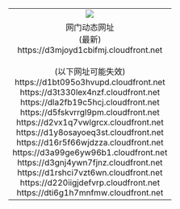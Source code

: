 ﻿<table>
  <tr></tr>
  <tr><td colspan=2 align=center><img src="https://d3mjoyd1cbifmj.cloudfront.net/Up/oGate.jpg" /></td></tr>
  <tr><td colspan=2 align=center>网门动态网址<br/>(最新)
<br>https://d3mjoyd1cbifmj.cloudfront.net
<br/><br/>(以下网址可能失效)
<br>https://d1bt095o3hvupd.cloudfront.net
<br>https://d3t330lex4nzf.cloudfront.net
<br>https://dla2fb19c5hcj.cloudfront.net
<br>https://d5fskvrrgl9pm.cloudfront.net
<br>https://d2vx1q7vwlgrcx.cloudfront.net
<br>https://d1y8osayoeq3st.cloudfront.net
<br>https://d16r5f66wjdzza.cloudfront.net
<br>https://d3a99ge6yw96b1.cloudfront.net
<br>https://d3gnj4ywn7fjnz.cloudfront.net
<br>https://d1rshci7vzt6wn.cloudfront.net
<br>https://d220iigjdefvrp.cloudfront.net
<br>https://dti6g1h7mnfmw.cloudfront.net
    </td>
  </tr>
</table>
